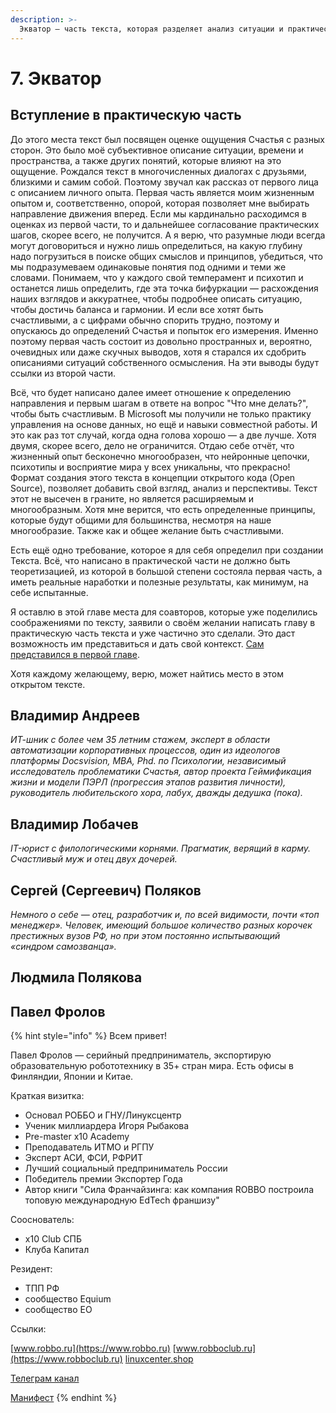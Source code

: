 ```yaml
---
description: >-
  Экватор — часть текста, которая разделяет анализ ситуации и практические действия. В этой главе уместно разместить краткие вступительные описания от соавторов.  
---
```


# 7. Экватор

## Вступление в практическую часть

До этого места текст был посвящен оценке ощущения Счастья с разных сторон. Это было моё субъективное описание ситуации, времени и пространства, а также других понятий, которые влияют на это ощущение. Рождался текст в многочисленных диалогах с друзьями, близкими и самим собой. Поэтому звучал как рассказ от первого лица с описанием личного опыта. Первая часть является моим жизненным опытом и, соответственно, опорой, которая позволяет мне выбирать направление движения вперед. Если мы кардинально расходимся в оценках из первой части, то и дальнейшее согласование практических шагов, скорее всего, не получится. А я верю, что разумные люди всегда могут договориться и нужно лишь определиться, на какую глубину надо погрузиться в поиске общих смыслов и принципов, убедиться, что мы подразумеваем одинаковые понятия под одними и теми же словами. Понимаем, что у каждого свой темперамент и психотип и останется лишь определить, где эта точка бифуркации — расхождения наших взглядов и аккуратнее, чтобы подробнее описать ситуацию, чтобы достичь баланса и гармонии. И если все хотят быть счастливыми, а с цифрами обычно спорить трудно, поэтому и опускаюсь до определений Счастья и попыток его измерения. Именно поэтому первая часть состоит из довольно пространных и, вероятно, очевидных или даже скучных выводов, хотя я старался их сдобрить описаниями ситуаций собственного осмысления. На эти выводы будут ссылки из второй части.

Всё, что будет написано далее имеет отношение к определению направления и первым шагам в ответе на вопрос "Что мне делать?", чтобы быть счастливым. В Microsoft мы получили не только практику управления на основе данных, но ещё и навыки совместной работы. И это как раз тот случай, когда одна голова хорошо — а две лучше. Хотя двумя, скорее всего, дело не ограничится. Отдаю себе отчёт, что жизненный опыт бесконечно многообразен, что нейронные цепочки, психотипы и восприятие мира у всех уникальны, что прекрасно! Формат создания этого текста в концепции открытого кода (Open Source), позволяет добавить свой взгляд, анализ и перспективы. Текст этот не высечен в граните, но является расширяемым и многообразным. Хотя мне верится, что есть определенные принципы, которые будут общими для большинства, несмотря на наше многообразие. Также как и общее желание быть счастливыми.

Есть ещё одно требование, которое я для себя определил при создании Текста. Всё, что написано в практической части не должно быть теоретизацией, из которой в большой степени состояла первая часть, а иметь реальные наработки и полезные результаты, как минимум, на себе испытанные.

Я оставлю в этой главе места для соавторов, которые уже поделились соображениями по тексту, заявили о своём желании написать главу в практическую часть текста и уже частично это сделали. Это даст возможность им представиться и дать свой контекст. [Сам представился в первой главе](../README.md#introduction).

Хотя каждому желающему, верю, может найтись место в этом открытом тексте.

## Владимир Андреев <a href="#andreevvs" id="andreevvs"></a>

_ИТ-шник с более чем 35 летним стажем, эксперт в области автоматизации корпоративных процессов, один из идеологов платформы Docsvision, MBA, Phd. по Психологии, независимый исследователь проблематики Счастья, автор проекта Геймификация жизни и модели ПЭРЛ (прогрессия этапов развития личности), руководитель любительского хора, лабух, дважды дедушка (пока)._

## Владимир Лобачев <a href="#lobachev" id="lobachev"></a>

_IT-юрист с филологическими корнями. Прагматик, верящий в карму. Счастливый муж и отец двух дочерей._

## Сергей (Сергеевич) Поляков <a href="#zpss" id="zpss"></a>

_Немного о себе — отец, разработчик и, по всей видимости, почти «топ менеджер». Человек, имеющий большое количество разных корочек престижных вузов РФ, но при этом постоянно испытывающий «синдром самозванца»._

## Людмила Полякова <a href="#liu_la" id="liu_la"></a>

## Павел Фролов <a href="#pavelfrolov" id="pavelfrolov"></a>

{% hint style="info" %}
Всем привет!

Павел Фролов — серийный предприниматель, экспортирую образовательную робототехнику в 35+ стран мира. Есть офисы в Финляндии, Японии и Китае. 

Краткая визитка:
- Основал РОББО и ГНУ/Линуксцентр
- Ученик миллиардера Игоря Рыбакова
- Pre-master x10 Academy
- Преподаватель ИТМО и РГПУ
- Эксперт АСИ, ФСИ, РФРИТ
- Лучший социальный предприниматель России
- Победитель премии Экспортер Года 
- Автор книги "Сила Франчайзинга: как компания ROBBO построила топовую международную EdTech франшизу"

Сооснователь:
- x10 Club СПБ 
- Клуба Капитал

Резидент:
- ТПП РФ
- сообщество Equium 
- сообщество EO

Ссылки:

[www.robbo.ru](https://www.robbo.ru)
[www.robboclub.ru](https://www.robboclub.ru)
[linuxcenter.shop](https://linuxcenter.shop)

[Телеграм канал](https://t.me/PavelFrolovX10)

[Манифест](https://www.robbo.ru/manifesto)
{% endhint %}